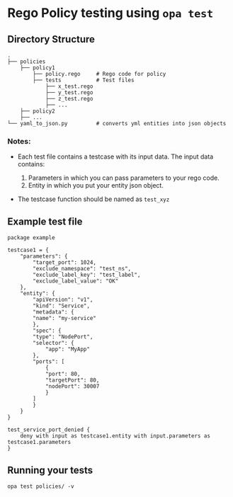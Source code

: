 # Rego Policy testing using `opa test`

## Directory Structure
```
.
├── policies
    ├── policy1
        ├── policy.rego     # Rego code for policy
        ├── tests           # Test files
            ├── x_test.rego
            ├── y_test.rego
            ├── z_test.rego
            ├── ...
    ├── policy2
    ├── ...
└── yaml_to_json.py         # converts yml entities into json objects
```

### Notes:
- Each test file contains a testcase with its input data. The input data contains:
    1. Parameters in which you can pass parameters to your rego code.
    2. Entity in which you put your entity json object.

- The testcase function should be named as `test_xyz`

## Example test file

```
package example

testcase1 = {
    "parameters": {
        "target_port": 1024,
        "exclude_namespace": "test_ns",
        "exclude_label_key": "test_label",
        "exclude_label_value": "OK"
    },
    "entity": {
        "apiVersion": "v1",
        "kind": "Service",
        "metadata": {
        "name": "my-service"
        },
        "spec": {
        "type": "NodePort",
        "selector": {
            "app": "MyApp"
        },
        "ports": [
            {
            "port": 80,
            "targetPort": 80,
            "nodePort": 30007
            }
        ]
        }
    }
}

test_service_port_denied {
    deny with input as testcase1.entity with input.parameters as testcase1.parameters
}
```

## Running your tests
`opa test policies/ -v`
